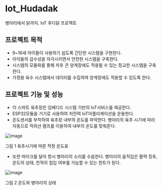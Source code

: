 # Iot_Hudadak
병아리에서 닭까지. IoT 후다닭 프로젝트

## 프로젝트 목적
* 9~16세 아이들이 사용하기 쉽도록 간단한 시스템을 구현한다.
* 아이들의 감수성을 자극시키면서 안전한 시스템을 구축한다.
* 시스템의 모듈화를 통해 차후 큰 양계장에도 적용될 수 있는 정교한 시스템을 구축한다.
* 가정용 육수 시스템에서 데이터를 수집하여 양계장에도 적용할 수 있도록 한다.

## 프로젝트 기능 및 성능
*	이 스마트 육추장은 임베디드 시스템 기반의 IoT서비스를 제공한다.
*	ESP32모듈을 기기로 사용하여 저전력 IoT어플리케이션을 운용한다.
*	온도센서를 부착하여 육추장 내부의 온도를 파악한다. 병아리의 육추 시기에 따라 자동으로 적외선 램프를 이용하여 내부의 온도를 맞춰준다. 

 ![image](https://user-images.githubusercontent.com/35029025/141653014-bf7eaf14-6d87-43bf-b075-8fe6a9e958e3.png)

그림 1 육추시기에 따른 적정 온도표
*	또한 마이크를 달아 항시 병아리의 소리를 수음한다. 병아리의 움직임은 활력 징후, 온도의 상태, 천적의 침입 여부를 가늠할 수 있는 힌트가 된다.

 ![image](https://user-images.githubusercontent.com/35029025/141653020-640f21e3-6745-42b2-8e7d-bf068f3beefd.png)

그림 2 온도와 병아리의 상태



